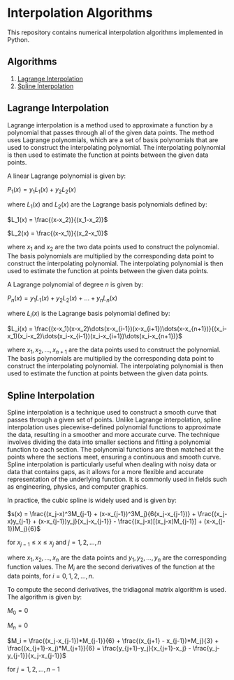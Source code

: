# Interpolation Algorithms
This repository contains numerical interpolation algorithms implemented in Python.

## Algorithms
1. [Lagrange Interpolation](#lagrange-interpolation)
2. [Spline Interpolation](#spline-interpolation)

## Lagrange Interpolation 
Lagrange interpolation is a method used to approximate a function by a polynomial that passes through all of the given data points. The method uses Lagrange polynomials, which are a set of basis polynomials that are used to construct the interpolating polynomial. The interpolating polynomial is then used to estimate the function at points between the given data points.

A linear Lagrange polynomial is given by:

$P_1(x) = y_1 L_1(x) + y_2 L_2(x)$

where $L_1(x)$ and $L_2(x)$ are the Lagrange basis polynomials defined by:

$L_1(x) = \frac{(x-x_2)}{(x_1-x_2)}$

$L_2(x) = \frac{(x-x_1)}{(x_2-x_1)}$

where $x_1$ and $x_2$ are the two data points used to construct the polynomial. The basis polynomials are multiplied by the corresponding data point to construct the interpolating polynomial. The interpolating polynomial is then used to estimate the function at points between the given data points.

A Lagrange polynomial of degree $n$ is given by:

$P_n(x) = y_1 L_1(x) + y_2 L_2(x) + \dots + y_n L_n(x)$

where $L_i(x)$ is the Lagrange basis polynomial defined by:

$L_i(x) = \frac{(x-x_1)(x-x_2)\dots(x-x_{i-1})(x-x_{i+1})\dots(x-x_{n+1})}{(x_i-x_1)(x_i-x_2)\dots(x_i-x_{i-1})(x_i-x_{i+1})\dots(x_i-x_{n+1})}$

where $x_1, x_2, \dots, x_{n+1}$ are the data points used to construct the polynomial. The basis polynomials are multiplied by the corresponding data point to construct the interpolating polynomial. The interpolating polynomial is then used to estimate the function at points between the given data points.


## Spline Interpolation
Spline interpolation is a technique used to construct a smooth curve that passes through a given set of points. Unlike Lagrange interpolation, spline interpolation uses piecewise-defined polynomial functions to approximate the data, resulting in a smoother and more accurate curve. The technique involves dividing the data into smaller sections and fitting a polynomial function to each section. The polynomial functions are then matched at the points where the sections meet, ensuring a continuous and smooth curve. Spline interpolation is particularly useful when dealing with noisy data or data that contains gaps, as it allows for a more flexible and accurate representation of the underlying function. It is commonly used in fields such as engineering, physics, and computer graphics.

In practice, the cubic spline is widely used and is given by:

$s(x) = \frac{(x_j-x)^3M_{j-1} + (x-x_{j-1})^3M_j}{6(x_j-x_{j-1})} + \frac{(x_j-x)y_{j-1} + (x-x_{j-1})y_j}{x_j-x_{j-1}} - \frac{(x_j-x)[(x_j-x)M_{j-1}] + (x-x_{j-1})M_j}{6}$

for $x_{j-1} \leq x \leq x_j$ and $j = 1, 2, \dots, n$

where $x_1, x_2, \dots, x_n$ are the data points and $y_1, y_2, \dots, y_n$ are the corresponding function values. The $M_i$ are the second derivatives of the function at the data points, for $i = 0, 1, 2, \dots, n$.

To compute the second derivatives, the tridiagonal matrix algorithm is used. The algorithm is given by:

$M_0 = 0$

$M_n = 0$

$M_i = \frac{(x_j-x_{j-1})*M_{j-1}}{6} + \frac{(x_{j+1} - x_{j-1})*M_j}{3} + \frac{(x_{j+1}-x_j)*M_{j+1}}{6} = \frac{y_{j+1}-y_j}{x_{j+1}-x_j} - \frac{y_j-y_{j-1}}{x_j-x_{j-1}}$

for $j = 1, 2, \dots, n-1$
